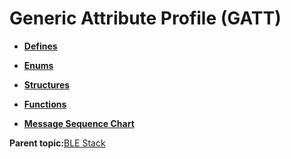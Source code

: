 # Generic Attribute Profile \(GATT\)

-   **[Defines](GUID-F7CF3BA1-36B6-40A6-9257-19D4863812CA.md)**  

-   **[Enums](GUID-2B55C883-C711-4385-97CC-6AAD2846F47B.md)**  

-   **[Structures](GUID-033AEAE3-56F0-4C38-99A5-6315F4885209.md)**  

-   **[Functions](GUID-2C0CF1FA-B4E9-4999-9A93-45A167861CC8.md)**  

-   **[Message Sequence Chart](GUID-F222E22D-493E-4F16-8480-6F7AAD168EB9.md)**  


**Parent topic:**[BLE Stack](GUID-D5EE0E9F-016B-40BD-842B-1AE3B215DFE7.md)

